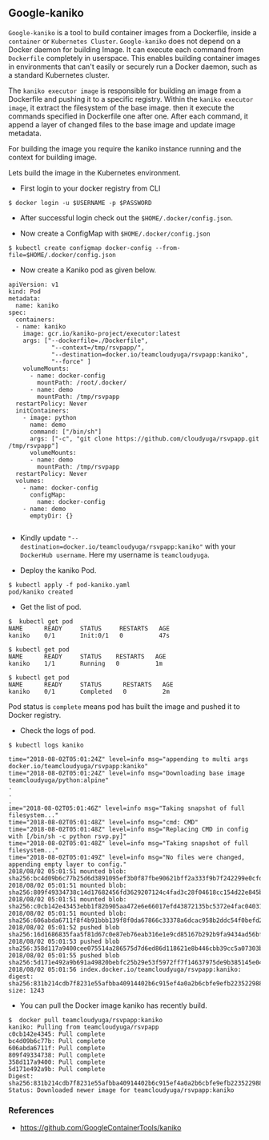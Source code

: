 
## Google-kaniko

`Google-kaniko` is a tool to build container images from a Dockerfile, inside a `container` or `Kubernetes Cluster`.
`Google-kaniko` does not depend on a Docker daemon for building Image. It can execute each command from `Dockerfile` completely in userspace. This enables building container images in environments that can't easily or securely run a Docker daemon, such as a standard Kubernetes cluster. 

The `kaniko executor image` is responsible for building an image from a Dockerfile and pushing it to a specific registry. Within the `kaniko executor image`, it extract the filesystem of the base image. then it execute the commands specified in Dockerfile one after one. After each command, it append a layer of changed files to the base image and update image metadata.

For building the image you require the kaniko instance running and the context for building image.


Lets build the image in the Kubernetes environment.

- First login to your docker registry from CLI
```
$ docker login -u $USERNAME -p $PASSWORD
```

- After successful login check out the `$HOME/.docker/config.json`. 

- Now create a ConfigMap with `$HOME/.docker/config.json`
```
$ kubectl create configmap docker-config --from-file=$HOME/.docker/config.json
```

- Now create a Kaniko pod as given below.
```
apiVersion: v1
kind: Pod
metadata:
  name: kaniko
spec:
  containers:
  - name: kaniko
    image: gcr.io/kaniko-project/executor:latest
    args: ["--dockerfile=./Dockerfile",
            "--context=/tmp/rsvpapp/",
            "--destination=docker.io/teamcloudyuga/rsvpapp:kaniko",
            "--force" ]
    volumeMounts:
      - name: docker-config
        mountPath: /root/.docker/
      - name: demo
        mountPath: /tmp/rsvpapp
  restartPolicy: Never
  initContainers:
    - image: python
      name: demo
      command: ["/bin/sh"]
      args: ["-c", "git clone https://github.com/cloudyuga/rsvpapp.git /tmp/rsvpapp"] 
      volumeMounts:
      - name: demo
        mountPath: /tmp/rsvpapp
  restartPolicy: Never
  volumes:
    - name: docker-config
      configMap:
        name: docker-config
    - name: demo
      emptyDir: {}
        
```

- Kindly update  `"--destination=docker.io/teamcloudyuga/rsvpapp:kaniko"` with your `DockerHub username`. Here my username is `teamcloudyuga`. 

- Deploy the kaniko Pod.
```
$ kubectl apply -f pod-kaniko.yaml 
pod/kaniko created

```

- Get the list of pod.
```
$  kubectl get pod
NAME      READY     STATUS     RESTARTS   AGE
kaniko    0/1       Init:0/1   0          47s

$ kubectl get pod
NAME      READY     STATUS    RESTARTS   AGE
kaniko    1/1       Running   0          1m

$ kubectl get pod
NAME      READY     STATUS      RESTARTS   AGE
kaniko    0/1       Completed   0          2m
```
Pod status is `complete` means pod has built the image and pushed it to Docker registry.

- Check the logs of pod.
```
$ kubectl logs kaniko

time="2018-08-02T05:01:24Z" level=info msg="appending to multi args docker.io/teamcloudyuga/rsvpapp:kaniko"
time="2018-08-02T05:01:24Z" level=info msg="Downloading base image teamcloudyuga/python:alpine"
.
.
.
ime="2018-08-02T05:01:46Z" level=info msg="Taking snapshot of full filesystem..."
time="2018-08-02T05:01:48Z" level=info msg="cmd: CMD"
time="2018-08-02T05:01:48Z" level=info msg="Replacing CMD in config with [/bin/sh -c python rsvp.py]"
time="2018-08-02T05:01:48Z" level=info msg="Taking snapshot of full filesystem..."
time="2018-08-02T05:01:49Z" level=info msg="No files were changed, appending empty layer to config."
2018/08/02 05:01:51 mounted blob: sha256:bc4d09b6c77b25d6d3891095ef3b0f87fbe90621bff2a333f9b7f242299e0cfd
2018/08/02 05:01:51 mounted blob: sha256:809f49334738c14d17682456fd3629207124c4fad3c28f04618cc154d22e845b
2018/08/02 05:01:51 mounted blob: sha256:c0cb142e43453ebb1f82b905aa472e6e66017efd43872135bc5372e4fac04031
2018/08/02 05:01:51 mounted blob: sha256:606abda6711f8f4b91bbb139f8f0da67866c33378a6dcac958b2ddc54f0befd2
2018/08/02 05:01:52 pushed blob sha256:16d1686835faa5f81d67c0e87eb76eab316e1e9cd85167b292b9fa9434ad56bf
2018/08/02 05:01:53 pushed blob sha256:358d117a9400cee075514a286575d7d6ed86d118621e8b446cbb39cc5a07303b
2018/08/02 05:01:55 pushed blob sha256:5d171e492a9b691a49820bebfc25b29e53f5972ff7f14637975de9b385145e04
2018/08/02 05:01:56 index.docker.io/teamcloudyuga/rsvpapp:kaniko: digest: sha256:831b214cdb7f8231e55afbba40914402b6c915ef4a0a2b6cbfe9efb223522988 size: 1243
```

- You can pull the Docker image kaniko has recently build.

```
$  docker pull teamcloudyuga/rsvpapp:kaniko
kaniko: Pulling from teamcloudyuga/rsvpapp
c0cb142e4345: Pull complete 
bc4d09b6c77b: Pull complete 
606abda6711f: Pull complete 
809f49334738: Pull complete 
358d117a9400: Pull complete 
5d171e492a9b: Pull complete 
Digest: sha256:831b214cdb7f8231e55afbba40914402b6c915ef4a0a2b6cbfe9efb223522988
Status: Downloaded newer image for teamcloudyuga/rsvpapp:kaniko
```




















### References
- https://github.com/GoogleContainerTools/kaniko

